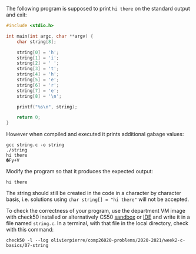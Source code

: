 The following program is supposed to print `hi there` on the standard output
and exit:
```c
#include <stdio.h>

int main(int argc, char **argv) {
    char string[8];

    string[0] = 'h';
    string[1] = 'i';
    string[2] = ' ';
    string[3] = 't';
    string[4] = 'h';
    string[5] = 'e';
    string[6] = 'r';
    string[7] = 'e';
    string[8] = '\n';

    printf("%s\n", string);

    return 0;
}
```

However when compiled and executed it prints additional gabage values:
```
gcc string.c -o string
./string
hi there
�Fy+V
```

Modify the program so that it produces the expected output:
```
hi there
```

The string should still be created in the code in a character by character
basis, i.e. solutions using `char string[] = "hi there"` will not be accepted.

To check the correctness of your program, use the department VM image with check50 installed or alternatively CS50 [sandbox](sandbox.cs50.io)
or [IDE](ide.cs50.io) and write it in a file named `string.c`. In a terminal,
with that file in the local directory, check with this command:

```shell
check50 -l --log olivierpierre/comp26020-problems/2020-2021/week2-c-basics/07-string
```
